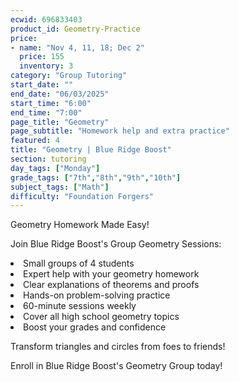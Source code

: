 ```yaml
---
ecwid: 696833403
product_id: Geometry-Practice
price:
- name: "Nov 4, 11, 18; Dec 2"
  price: 155
  inventory: 3
category: "Group Tutoring"
start_date: ""
end_date: "06/03/2025"
start_time: "6:00"
end_time: "7:00"
page_title: "Geometry"
page_subtitle: "Homework help and extra practice"
featured: 4
title: "Geometry | Blue Ridge Boost"
section: tutoring
day_tags: ["Monday"]
grade_tags: ["7th","8th","9th","10th"]
subject_tags: ["Math"]
difficulty: "Foundation Forgers"
---
```

<p>Geometry Homework Made Easy!</p><p>Join Blue Ridge Boost's Group Geometry Sessions:</p><li> Small groups of 4 students</li><li>Expert help with your geometry homework</li><li> Clear explanations of theorems and proofs</li><li>Hands-on problem-solving practice</li><li>60-minute sessions weekly</li><li>Cover all high school geometry topics</li><li>Boost your grades and confidence</li><p>Transform triangles and circles from foes to friends!</p><p>Enroll in Blue Ridge Boost's Geometry Group today!</p>
